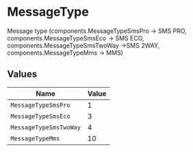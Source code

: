 # MessageType

Message type (components.MessageTypeSmsPro -> SMS PRO, components.MessageTypeSmsEco -> SMS ECO, components.MessageTypeSmsTwoWay ->SMS 2WAY, components.MessageTypeMms -> MMS)


## Values

| Name                   | Value                  |
| ---------------------- | ---------------------- |
| `MessageTypeSmsPro`    | 1                      |
| `MessageTypeSmsEco`    | 3                      |
| `MessageTypeSmsTwoWay` | 4                      |
| `MessageTypeMms`       | 10                     |